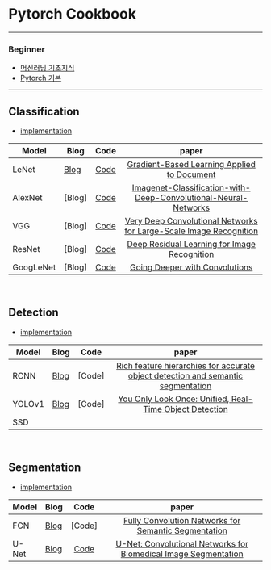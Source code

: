 # Pytorch Cookbook

<hr>

### Beginner
- [머신러닝 기초지식](https://gjustin40.github.io/category/#Machine-Learning)
- [Pytorch 기본](https://gjustin40.github.io/category/#Pytorch)
<hr>

## Classification
- [implementation](https://github.com/gjustin40/Pytorch-Cookbook/tree/master/3.%20Model/classification)

Model|Blog|Code|paper|
--------|--------|:-------:|:----------:|
LeNet|[Blog](https://gjustin40.github.io/classification/2021/01/06/Model-LeNet5.html)|[Code](https://github.com/gjustin40/Pytorch-Cookbook/tree/master/3.%20Model/classification/LeNet)|[Gradient-Based Learning Applied to Document](chrome-extension://efaidnbmnnnibpcajpcglclefindmkaj/viewer.html?pdfurl=http%3A%2F%2Fyann.lecun.com%2Fexdb%2Fpublis%2Fpdf%2Flecun-98.pdf&clen=955058&chunk=true)|
AlexNet|[Blog]|[Code](https://github.com/gjustin40/Pytorch-Cookbook/tree/master/3.%20Model/classification/AlexNet)|[Imagenet-Classification-with-Deep-Convolutional-Neural-Networks](chrome-extension://efaidnbmnnnibpcajpcglclefindmkaj/viewer.html?pdfurl=https%3A%2F%2Fpapers.nips.cc%2Fpaper%2F2012%2Ffile%2Fc399862d3b9d6b76c8436e924a68c45b-Paper.pdf&clen=1418820)
VGG|[Blog]|[Code](https://github.com/gjustin40/Pytorch-Cookbook/tree/master/3.%20Model/classification/VGG)|[Very Deep Convolutional Networks for Large-Scale Image Recognition](https://arxiv.org/abs/1409.1556)|
ResNet|[Blog]|[Code](https://github.com/gjustin40/Pytorch-Cookbook/tree/master/3.%20Model/classification/ResNet)|[Deep Residual Learning for Image Recognition](https://arxiv.org/abs/1512.03385)|
GoogLeNet|[Blog]|[Code](https://github.com/gjustin40/Pytorch-Cookbook/tree/master/3.%20Model/classification/GoogleNet)|[Going Deeper with Convolutions](https://arxiv.org/abs/1409.4842)|

<br>

## Detection
- [implementation](https://github.com/gjustin40/Pytorch-Cookbook/tree/master/3.%20Model/detection)

Model|Blog|Code|paper|
--------|--------|:-------:|:----------:|
RCNN|[Blog](https://gjustin40.github.io/objectdetection/2021/01/28/Model-RCNN.html)|[Code]|[Rich feature hierarchies for accurate object detection and semantic segmentation](https://arxiv.org/abs/1311.2524)|
YOLOv1|[Blog](https://gjustin40.github.io/objectdetection/2021/07/07/Model-Yolov1.html)|[Code]|[You Only Look Once: Unified, Real-Time Object Detection](https://arxiv.org/abs/1506.02640)|
SSD||||

<br>

## Segmentation
- [implementation](https://github.com/gjustin40/Pytorch-Cookbook/tree/master/3.%20Model/segmentation)   

Model|Blog|Code|paper|
--------|--------|:-------:|:----------:|
FCN|[Blog](https://gjustin40.github.io/segmentation/2021/02/13/Model-FCN.html)|[Code]|[Fully Convolution Networks for Semantic Segmentation](https://arxiv.org/abs/1411.4038)|
U-Net|[Blog](https://gjustin40.github.io/segmentation/2021/09/05/Model-U_Net.html)|[Code](https://github.com/gjustin40/Pytorch-Cookbook/tree/master/3.%20Model/segmentation/U-Net)|[U-Net: Convolutional Networks for Biomedical Image Segmentation](https://arxiv.org/abs/1505.04597)|
